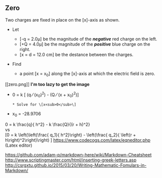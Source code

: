 ## Zero
Two charges are fixed in place on the \[x\]-axis as shown. 

* Let 
  * \[-q = 2.0&mu;\] be the magnitude of the ***negative*** red charge on the left.
  * \[+Q = 4.0&mu;\] be the magnitude of the ***positive*** blue charge on the right.
  * \[x = d = 12.0 cm\] be the destance between the charges.

* Find
  * a point \[x = x<sub>0</sub>\] along the \[x\]-axis at which the electric field is zero.

[[zero.png]] **I'm too lazy to get the image**

* 0 = k \[ (q &frasl; (x<sub>0</sub>)<sup>2</sup>) - (Q &frasl; (x + x<sub>0</sub>)<sup>2</sup>)\]

      * Solve for \[x<sub>0</sub>\]
* x<sub>0</sub> = -28.9706


0 = k \frac{q}{ h^2} - k \frac{Q}{(r + h)^2}  
vs  
\[0 = k \left(\left(\frac{ q_1}{ h^2}\right) - \left(\frac{ q_2}{ \left(r + h\right)^2\right)\right) \]
https://www.codecogs.com/latex/eqneditor.php (Latex editor)


https://github.com/adam-p/markdown-here/wiki/Markdown-Cheatsheet  
http://www.scriptingmaster.com/html/inserting-greek-letters.asp  
http://csrgxtu.github.io/2015/03/20/Writing-Mathematic-Fomulars-in-Markdown/
